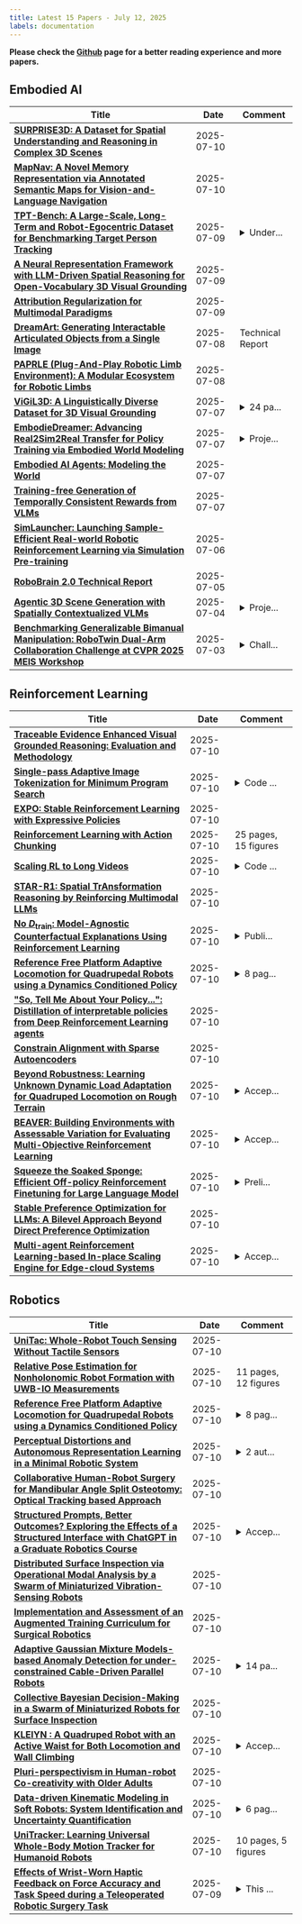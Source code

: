 ```yaml
---
title: Latest 15 Papers - July 12, 2025
labels: documentation
---
```

**Please check the [Github](https://github.com/zezhishao/MTS_Daily_ArXiv) page for a better reading experience and more papers.**

## Embodied AI
| **Title** | **Date** | **Comment** |
| --- | --- | --- |
| **[SURPRISE3D: A Dataset for Spatial Understanding and Reasoning in Complex 3D Scenes](http://arxiv.org/abs/2507.07781v1)** | 2025-07-10 |  |
| **[MapNav: A Novel Memory Representation via Annotated Semantic Maps for Vision-and-Language Navigation](http://arxiv.org/abs/2502.13451v4)** | 2025-07-10 |  |
| **[TPT-Bench: A Large-Scale, Long-Term and Robot-Egocentric Dataset for Benchmarking Target Person Tracking](http://arxiv.org/abs/2505.07446v2)** | 2025-07-09 | <details><summary>Under...</summary><p>Under review. web: https://medlartea.github.io/tpt-bench/</p></details> |
| **[A Neural Representation Framework with LLM-Driven Spatial Reasoning for Open-Vocabulary 3D Visual Grounding](http://arxiv.org/abs/2507.06719v1)** | 2025-07-09 |  |
| **[Attribution Regularization for Multimodal Paradigms](http://arxiv.org/abs/2404.02359v2)** | 2025-07-09 |  |
| **[DreamArt: Generating Interactable Articulated Objects from a Single Image](http://arxiv.org/abs/2507.05763v1)** | 2025-07-08 | Technical Report |
| **[PAPRLE (Plug-And-Play Robotic Limb Environment): A Modular Ecosystem for Robotic Limbs](http://arxiv.org/abs/2507.05555v1)** | 2025-07-08 |  |
| **[ViGiL3D: A Linguistically Diverse Dataset for 3D Visual Grounding](http://arxiv.org/abs/2501.01366v2)** | 2025-07-07 | <details><summary>24 pa...</summary><p>24 pages with 8 figures and 14 tables; updated for ACL 2025 camera-ready with additional discussion and figures</p></details> |
| **[EmbodieDreamer: Advancing Real2Sim2Real Transfer for Policy Training via Embodied World Modeling](http://arxiv.org/abs/2507.05198v1)** | 2025-07-07 | <details><summary>Proje...</summary><p>Project Page: https://embodiedreamer.github.io/</p></details> |
| **[Embodied AI Agents: Modeling the World](http://arxiv.org/abs/2506.22355v3)** | 2025-07-07 |  |
| **[Training-free Generation of Temporally Consistent Rewards from VLMs](http://arxiv.org/abs/2507.04789v1)** | 2025-07-07 |  |
| **[SimLauncher: Launching Sample-Efficient Real-world Robotic Reinforcement Learning via Simulation Pre-training](http://arxiv.org/abs/2507.04452v1)** | 2025-07-06 |  |
| **[RoboBrain 2.0 Technical Report](http://arxiv.org/abs/2507.02029v2)** | 2025-07-05 |  |
| **[Agentic 3D Scene Generation with Spatially Contextualized VLMs](http://arxiv.org/abs/2505.20129v3)** | 2025-07-04 | <details><summary>Proje...</summary><p>Project page: https://spatctxvlm.github.io/project_page/</p></details> |
| **[Benchmarking Generalizable Bimanual Manipulation: RoboTwin Dual-Arm Collaboration Challenge at CVPR 2025 MEIS Workshop](http://arxiv.org/abs/2506.23351v2)** | 2025-07-03 | <details><summary>Chall...</summary><p>Challenge Webpage: https://robotwin-benchmark.github.io/cvpr-2025-challenge/</p></details> |

## Reinforcement Learning
| **Title** | **Date** | **Comment** |
| --- | --- | --- |
| **[Traceable Evidence Enhanced Visual Grounded Reasoning: Evaluation and Methodology](http://arxiv.org/abs/2507.07999v1)** | 2025-07-10 |  |
| **[Single-pass Adaptive Image Tokenization for Minimum Program Search](http://arxiv.org/abs/2507.07995v1)** | 2025-07-10 | <details><summary>Code ...</summary><p>Code at: https://github.com/ShivamDuggal4/karl Keywords: Representation Learning, Adaptive Tokenization, Compression, Algorithmic Information Theory, Kolmogorov Complexity, Upside-Down RL</p></details> |
| **[EXPO: Stable Reinforcement Learning with Expressive Policies](http://arxiv.org/abs/2507.07986v1)** | 2025-07-10 |  |
| **[Reinforcement Learning with Action Chunking](http://arxiv.org/abs/2507.07969v1)** | 2025-07-10 | 25 pages, 15 figures |
| **[Scaling RL to Long Videos](http://arxiv.org/abs/2507.07966v1)** | 2025-07-10 | <details><summary>Code ...</summary><p>Code and models are available at https://github.com/NVlabs/Long-RL</p></details> |
| **[STAR-R1: Spatial TrAnsformation Reasoning by Reinforcing Multimodal LLMs](http://arxiv.org/abs/2505.15804v3)** | 2025-07-10 |  |
| **[No $D_{\text{train}}$: Model-Agnostic Counterfactual Explanations Using Reinforcement Learning](http://arxiv.org/abs/2405.18563v2)** | 2025-07-10 | <details><summary>Publi...</summary><p>Published in Transactions on Machine Learning Research (TMLR 2025)</p></details> |
| **[Reference Free Platform Adaptive Locomotion for Quadrupedal Robots using a Dynamics Conditioned Policy](http://arxiv.org/abs/2505.16042v2)** | 2025-07-10 | <details><summary>8 pag...</summary><p>8 pages, 6 tables, 5 figures</p></details> |
| **["So, Tell Me About Your Policy...": Distillation of interpretable policies from Deep Reinforcement Learning agents](http://arxiv.org/abs/2507.07848v1)** | 2025-07-10 |  |
| **[Constrain Alignment with Sparse Autoencoders](http://arxiv.org/abs/2411.07618v4)** | 2025-07-10 |  |
| **[Beyond Robustness: Learning Unknown Dynamic Load Adaptation for Quadruped Locomotion on Rough Terrain](http://arxiv.org/abs/2507.07825v1)** | 2025-07-10 | <details><summary>Accep...</summary><p>Accepted to the 2025 IEEE International Conference on Robotics & Automation (ICRA). 8 pages, 8 figures</p></details> |
| **[BEAVER: Building Environments with Assessable Variation for Evaluating Multi-Objective Reinforcement Learning](http://arxiv.org/abs/2507.07769v1)** | 2025-07-10 | <details><summary>Accep...</summary><p>Accepted at the Workshop on Computational Optimization of Buildings (ICML CO-BUILD), 42nd International Conference on Machine Learning (ICML 2025), Vancouver, Canada</p></details> |
| **[Squeeze the Soaked Sponge: Efficient Off-policy Reinforcement Finetuning for Large Language Model](http://arxiv.org/abs/2507.06892v2)** | 2025-07-10 | <details><summary>Preli...</summary><p>Preliminary version, v2, added more details and corrected some minor mistakes. Project page: https://anitaleungxx.github.io/ReMix</p></details> |
| **[Stable Preference Optimization for LLMs: A Bilevel Approach Beyond Direct Preference Optimization](http://arxiv.org/abs/2507.07723v1)** | 2025-07-10 |  |
| **[Multi-agent Reinforcement Learning-based In-place Scaling Engine for Edge-cloud Systems](http://arxiv.org/abs/2507.07671v1)** | 2025-07-10 | <details><summary>Accep...</summary><p>Accepted at IEEE Cloud 2025</p></details> |

## Robotics
| **Title** | **Date** | **Comment** |
| --- | --- | --- |
| **[UniTac: Whole-Robot Touch Sensing Without Tactile Sensors](http://arxiv.org/abs/2507.07980v1)** | 2025-07-10 |  |
| **[Relative Pose Estimation for Nonholonomic Robot Formation with UWB-IO Measurements](http://arxiv.org/abs/2411.05481v2)** | 2025-07-10 | 11 pages, 12 figures |
| **[Reference Free Platform Adaptive Locomotion for Quadrupedal Robots using a Dynamics Conditioned Policy](http://arxiv.org/abs/2505.16042v2)** | 2025-07-10 | <details><summary>8 pag...</summary><p>8 pages, 6 tables, 5 figures</p></details> |
| **[Perceptual Distortions and Autonomous Representation Learning in a Minimal Robotic System](http://arxiv.org/abs/2507.07845v1)** | 2025-07-10 | <details><summary>2 aut...</summary><p>2 authors, 23 pages, 11 figures</p></details> |
| **[Collaborative Human-Robot Surgery for Mandibular Angle Split Osteotomy: Optical Tracking based Approach](http://arxiv.org/abs/2507.07794v1)** | 2025-07-10 |  |
| **[Structured Prompts, Better Outcomes? Exploring the Effects of a Structured Interface with ChatGPT in a Graduate Robotics Course](http://arxiv.org/abs/2507.07767v1)** | 2025-07-10 | <details><summary>Accep...</summary><p>Accepted, to appear in the proceedings of the EC-TEL 2025 conference</p></details> |
| **[Distributed Surface Inspection via Operational Modal Analysis by a Swarm of Miniaturized Vibration-Sensing Robots](http://arxiv.org/abs/2507.07724v1)** | 2025-07-10 |  |
| **[Implementation and Assessment of an Augmented Training Curriculum for Surgical Robotics](http://arxiv.org/abs/2507.07718v1)** | 2025-07-10 |  |
| **[Adaptive Gaussian Mixture Models-based Anomaly Detection for under-constrained Cable-Driven Parallel Robots](http://arxiv.org/abs/2507.07714v1)** | 2025-07-10 | <details><summary>14 pa...</summary><p>14 pages, 8 figures, 1 table, to be submitted to Advanced Intelligent Systems</p></details> |
| **[Collective Bayesian Decision-Making in a Swarm of Miniaturized Robots for Surface Inspection](http://arxiv.org/abs/2404.08390v2)** | 2025-07-10 |  |
| **[KLEIYN : A Quadruped Robot with an Active Waist for Both Locomotion and Wall Climbing](http://arxiv.org/abs/2507.06562v2)** | 2025-07-10 | <details><summary>Accep...</summary><p>Accepted at IROS2025, website - https://keitayoneda.github.io/kleiyn-chimney-climbing/, YouTube - https://www.youtube.com/watch?v=cLfUhyNFOeY</p></details> |
| **[Pluri-perspectivism in Human-robot Co-creativity with Older Adults](http://arxiv.org/abs/2507.07550v1)** | 2025-07-10 |  |
| **[Data-driven Kinematic Modeling in Soft Robots: System Identification and Uncertainty Quantification](http://arxiv.org/abs/2507.07370v1)** | 2025-07-10 | <details><summary>6 pag...</summary><p>6 pages; 6 figures; accepted at the 5th Modeling, Estimation and Control Conference (MECC 2025)</p></details> |
| **[UniTracker: Learning Universal Whole-Body Motion Tracker for Humanoid Robots](http://arxiv.org/abs/2507.07356v1)** | 2025-07-10 | 10 pages, 5 figures |
| **[Effects of Wrist-Worn Haptic Feedback on Force Accuracy and Task Speed during a Teleoperated Robotic Surgery Task](http://arxiv.org/abs/2507.07327v1)** | 2025-07-09 | <details><summary>This ...</summary><p>This work has been submitted to the IEEE for possible publication</p></details> |

